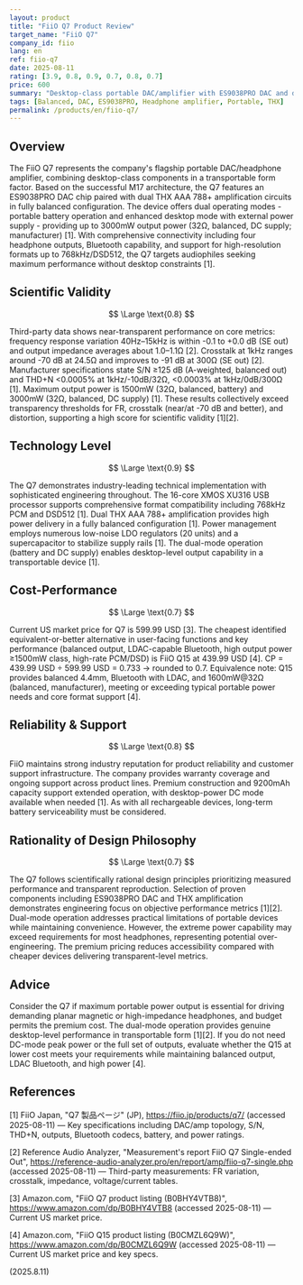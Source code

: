```yaml
---
layout: product
title: "FiiO Q7 Product Review"
target_name: "FiiO Q7"
company_id: fiio
lang: en
ref: fiio-q7
date: 2025-08-11
rating: [3.9, 0.8, 0.9, 0.7, 0.8, 0.7]
price: 600
summary: "Desktop-class portable DAC/amplifier with ES9038PRO DAC and dual THX AAA 788+ amplification, delivering exceptional technical performance but at a premium price point."
tags: [Balanced, DAC, ES9038PRO, Headphone amplifier, Portable, THX]
permalink: /products/en/fiio-q7/
---
```

## Overview

The FiiO Q7 represents the company's flagship portable DAC/headphone amplifier, combining desktop-class components in a transportable form factor. Based on the successful M17 architecture, the Q7 features an ES9038PRO DAC chip paired with dual THX AAA 788+ amplification circuits in fully balanced configuration. The device offers dual operating modes - portable battery operation and enhanced desktop mode with external power supply - providing up to 3000mW output power (32Ω, balanced, DC supply; manufacturer) [1]. With comprehensive connectivity including four headphone outputs, Bluetooth capability, and support for high-resolution formats up to 768kHz/DSD512, the Q7 targets audiophiles seeking maximum performance without desktop constraints [1].

## Scientific Validity

$$ \Large \text{0.8} $$

Third-party data shows near-transparent performance on core metrics: frequency response variation 40Hz–15kHz is within -0.1 to +0.0 dB (SE out) and output impedance averages about 1.0–1.1Ω [2]. Crosstalk at 1kHz ranges around -70 dB at 24.5Ω and improves to -91 dB at 300Ω (SE out) [2]. Manufacturer specifications state S/N ≥125 dB (A-weighted, balanced out) and THD+N <0.0005% at 1kHz/-10dB/32Ω, <0.0003% at 1kHz/0dB/300Ω [1]. Maximum output power is 1500mW (32Ω, balanced, battery) and 3000mW (32Ω, balanced, DC supply) [1]. These results collectively exceed transparency thresholds for FR, crosstalk (near/at -70 dB and better), and distortion, supporting a high score for scientific validity [1][2].

## Technology Level

$$ \Large \text{0.9} $$

The Q7 demonstrates industry-leading technical implementation with sophisticated engineering throughout. The 16-core XMOS XU316 USB processor supports comprehensive format compatibility including 768kHz PCM and DSD512 [1]. Dual THX AAA 788+ amplification provides high power delivery in a fully balanced configuration [1]. Power management employs numerous low-noise LDO regulators (20 units) and a supercapacitor to stabilize supply rails [1]. The dual-mode operation (battery and DC supply) enables desktop-level output capability in a transportable device [1].

## Cost-Performance

$$ \Large \text{0.7} $$

Current US market price for Q7 is 599.99 USD [3]. The cheapest identified equivalent-or-better alternative in user-facing functions and key performance (balanced output, LDAC-capable Bluetooth, high output power ≥1500mW class, high-rate PCM/DSD) is FiiO Q15 at 439.99 USD [4]. CP = 439.99 USD ÷ 599.99 USD = 0.733 → rounded to 0.7. Equivalence note: Q15 provides balanced 4.4mm, Bluetooth with LDAC, and 1600mW@32Ω (balanced, manufacturer), meeting or exceeding typical portable power needs and core format support [4].

## Reliability & Support

$$ \Large \text{0.8} $$

FiiO maintains strong industry reputation for product reliability and customer support infrastructure. The company provides warranty coverage and ongoing support across product lines. Premium construction and 9200mAh capacity support extended operation, with desktop-power DC mode available when needed [1]. As with all rechargeable devices, long-term battery serviceability must be considered.

## Rationality of Design Philosophy

$$ \Large \text{0.7} $$

The Q7 follows scientifically rational design principles prioritizing measured performance and transparent reproduction. Selection of proven components including ES9038PRO DAC and THX amplification demonstrates engineering focus on objective performance metrics [1][2]. Dual-mode operation addresses practical limitations of portable devices while maintaining convenience. However, the extreme power capability may exceed requirements for most headphones, representing potential over-engineering. The premium pricing reduces accessibility compared with cheaper devices delivering transparent-level metrics.

## Advice

Consider the Q7 if maximum portable power output is essential for driving demanding planar magnetic or high-impedance headphones, and budget permits the premium cost. The dual-mode operation provides genuine desktop-level performance in transportable form [1][2]. If you do not need DC-mode peak power or the full set of outputs, evaluate whether the Q15 at lower cost meets your requirements while maintaining balanced output, LDAC Bluetooth, and high power [4].

## References

[1] FiiO Japan, "Q7 製品ページ" (JP), https://fiio.jp/products/q7/ (accessed 2025-08-11) — Key specifications including DAC/amp topology, S/N, THD+N, outputs, Bluetooth codecs, battery, and power ratings.

[2] Reference Audio Analyzer, "Measurement's report FiiO Q7 Single-ended Out", https://reference-audio-analyzer.pro/en/report/amp/fiio-q7-single.php (accessed 2025-08-11) — Third-party measurements: FR variation, crosstalk, impedance, voltage/current tables.

[3] Amazon.com, "FiiO Q7 product listing (B0BHY4VTB8)", https://www.amazon.com/dp/B0BHY4VTB8 (accessed 2025-08-11) — Current US market price.

[4] Amazon.com, "FiiO Q15 product listing (B0CMZL6Q9W)", https://www.amazon.com/dp/B0CMZL6Q9W (accessed 2025-08-11) — Current US market price and key specs.

(2025.8.11)
